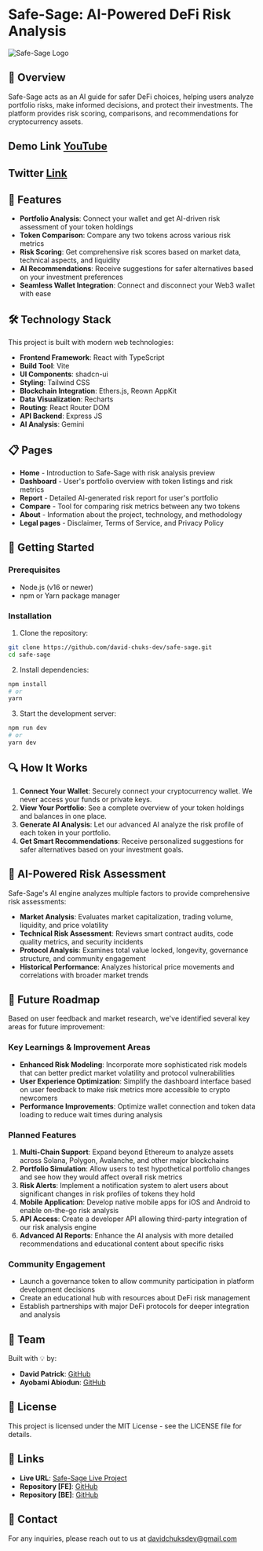 

# Safe-Sage: AI-Powered DeFi Risk Analysis

![Safe-Sage Logo](https://github.com/David-patrick-chuks/safe-sage-ui-guardian-62/blob/main/public/safesageLOGO.jpg)

## 🔮 Overview

Safe-Sage acts as an AI guide for safer DeFi choices, helping users analyze portfolio risks, make informed decisions, and protect their investments. The platform provides risk scoring, comparisons, and recommendations for cryptocurrency assets.

##  Demo Link [YouTube](https://youtu.be/6SpAu5vdrcI)
## Twitter [Link](https://x.com/TheSafeSage)
## 🚀 Features

- **Portfolio Analysis**: Connect your wallet and get AI-driven risk assessment of your token holdings
- **Token Comparison**: Compare any two tokens across various risk metrics
- **Risk Scoring**: Get comprehensive risk scores based on market data, technical aspects, and liquidity
- **AI Recommendations**: Receive suggestions for safer alternatives based on your investment preferences
- **Seamless Wallet Integration**: Connect and disconnect your Web3 wallet with ease

## 🛠️ Technology Stack

This project is built with modern web technologies:

- **Frontend Framework**: React with TypeScript
- **Build Tool**: Vite
- **UI Components**: shadcn-ui
- **Styling**: Tailwind CSS
- **Blockchain Integration**: Ethers.js, Reown AppKit
- **Data Visualization**: Recharts
- **Routing**: React Router DOM
- **API Backend**: Express JS
- **AI Analysis**: Gemini 

## 📋 Pages

- **Home** - Introduction to Safe-Sage with risk analysis preview
- **Dashboard** - User's portfolio overview with token listings and risk metrics
- **Report** - Detailed AI-generated risk report for user's portfolio
- **Compare** - Tool for comparing risk metrics between any two tokens
- **About** - Information about the project, technology, and methodology
- **Legal pages** - Disclaimer, Terms of Service, and Privacy Policy

## 🔧 Getting Started

### Prerequisites

- Node.js (v16 or newer)
- npm or Yarn package manager

### Installation

1. Clone the repository:
```bash
git clone https://github.com/david-chuks-dev/safe-sage.git
cd safe-sage
```

2. Install dependencies:
```bash
npm install
# or
yarn
```

3. Start the development server:
```bash
npm run dev
# or
yarn dev
```

## 🔍 How It Works

1. **Connect Your Wallet**: Securely connect your cryptocurrency wallet. We never access your funds or private keys.
2. **View Your Portfolio**: See a complete overview of your token holdings and balances in one place.
3. **Generate AI Analysis**: Let our advanced AI analyze the risk profile of each token in your portfolio.
4. **Get Smart Recommendations**: Receive personalized suggestions for safer alternatives based on your investment goals.

## 🧠 AI-Powered Risk Assessment

Safe-Sage's AI engine analyzes multiple factors to provide comprehensive risk assessments:

- **Market Analysis**: Evaluates market capitalization, trading volume, liquidity, and price volatility
- **Technical Risk Assessment**: Reviews smart contract audits, code quality metrics, and security incidents
- **Protocol Analysis**: Examines total value locked, longevity, governance structure, and community engagement
- **Historical Performance**: Analyzes historical price movements and correlations with broader market trends

## 🔮 Future Roadmap

Based on user feedback and market research, we've identified several key areas for future improvement:

### Key Learnings & Improvement Areas

- **Enhanced Risk Modeling**: Incorporate more sophisticated risk models that can better predict market volatility and protocol vulnerabilities
- **User Experience Optimization**: Simplify the dashboard interface based on user feedback to make risk metrics more accessible to crypto newcomers
- **Performance Improvements**: Optimize wallet connection and token data loading to reduce wait times during analysis

### Planned Features

1. **Multi-Chain Support**: Expand beyond Ethereum to analyze assets across Solana, Polygon, Avalanche, and other major blockchains
2. **Portfolio Simulation**: Allow users to test hypothetical portfolio changes and see how they would affect overall risk metrics
3. **Risk Alerts**: Implement a notification system to alert users about significant changes in risk profiles of tokens they hold
4. **Mobile Application**: Develop native mobile apps for iOS and Android to enable on-the-go risk analysis
5. **API Access**: Create a developer API allowing third-party integration of our risk analysis engine
6. **Advanced AI Reports**: Enhance the AI analysis with more detailed recommendations and educational content about specific risks

### Community Engagement

- Launch a governance token to allow community participation in platform development decisions
- Create an educational hub with resources about DeFi risk management
- Establish partnerships with major DeFi protocols for deeper integration and analysis

## 👥 Team

Built with 💡 by:

- **David Patrick**: [GitHub](https://github.com/David-patrick-chuks)
- **Ayobami Abiodun**: [GitHub](https://github.com/AABams-Dev)

## 📝 License

This project is licensed under the MIT License - see the LICENSE file for details.

## 🔗 Links

- **Live URL**: [Safe-Sage Live Project](https://safesage-main.vercel.app)
- **Repository [FE]**: [GitHub](https://github.com/David-patrick-chuks/safe-sage)
- **Repository [BE]**: [GitHub](https://github.com/David-patrick-chuks/safe-sage)

## 📱 Contact

For any inquiries, please reach out to us at davidchuksdev@gmail.com

